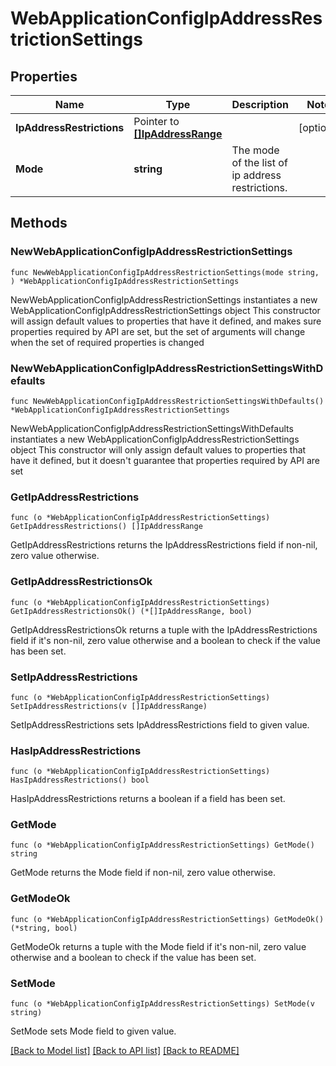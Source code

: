 # WebApplicationConfigIpAddressRestrictionSettings

## Properties

Name | Type | Description | Notes
------------ | ------------- | ------------- | -------------
**IpAddressRestrictions** | Pointer to [**[]IpAddressRange**](IpAddressRange.md) |  | [optional] 
**Mode** | **string** | The mode of the list of ip address restrictions. | 

## Methods

### NewWebApplicationConfigIpAddressRestrictionSettings

`func NewWebApplicationConfigIpAddressRestrictionSettings(mode string, ) *WebApplicationConfigIpAddressRestrictionSettings`

NewWebApplicationConfigIpAddressRestrictionSettings instantiates a new WebApplicationConfigIpAddressRestrictionSettings object
This constructor will assign default values to properties that have it defined,
and makes sure properties required by API are set, but the set of arguments
will change when the set of required properties is changed

### NewWebApplicationConfigIpAddressRestrictionSettingsWithDefaults

`func NewWebApplicationConfigIpAddressRestrictionSettingsWithDefaults() *WebApplicationConfigIpAddressRestrictionSettings`

NewWebApplicationConfigIpAddressRestrictionSettingsWithDefaults instantiates a new WebApplicationConfigIpAddressRestrictionSettings object
This constructor will only assign default values to properties that have it defined,
but it doesn't guarantee that properties required by API are set

### GetIpAddressRestrictions

`func (o *WebApplicationConfigIpAddressRestrictionSettings) GetIpAddressRestrictions() []IpAddressRange`

GetIpAddressRestrictions returns the IpAddressRestrictions field if non-nil, zero value otherwise.

### GetIpAddressRestrictionsOk

`func (o *WebApplicationConfigIpAddressRestrictionSettings) GetIpAddressRestrictionsOk() (*[]IpAddressRange, bool)`

GetIpAddressRestrictionsOk returns a tuple with the IpAddressRestrictions field if it's non-nil, zero value otherwise
and a boolean to check if the value has been set.

### SetIpAddressRestrictions

`func (o *WebApplicationConfigIpAddressRestrictionSettings) SetIpAddressRestrictions(v []IpAddressRange)`

SetIpAddressRestrictions sets IpAddressRestrictions field to given value.

### HasIpAddressRestrictions

`func (o *WebApplicationConfigIpAddressRestrictionSettings) HasIpAddressRestrictions() bool`

HasIpAddressRestrictions returns a boolean if a field has been set.

### GetMode

`func (o *WebApplicationConfigIpAddressRestrictionSettings) GetMode() string`

GetMode returns the Mode field if non-nil, zero value otherwise.

### GetModeOk

`func (o *WebApplicationConfigIpAddressRestrictionSettings) GetModeOk() (*string, bool)`

GetModeOk returns a tuple with the Mode field if it's non-nil, zero value otherwise
and a boolean to check if the value has been set.

### SetMode

`func (o *WebApplicationConfigIpAddressRestrictionSettings) SetMode(v string)`

SetMode sets Mode field to given value.



[[Back to Model list]](../README.md#documentation-for-models) [[Back to API list]](../README.md#documentation-for-api-endpoints) [[Back to README]](../README.md)


